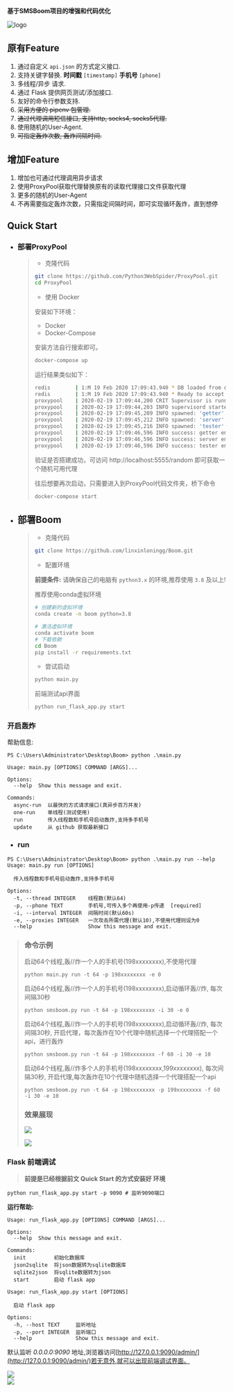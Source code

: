 **基于SMSBoom项目的增强和代码优化**

![logo](img/smsboom-logo.png)


## 原有Feature

1. 通过自定义 `api.json` 的方式定义接口.  
2. 支持关键字替换. **时间戳** `[timestamp]` **手机号** `[phone]`  
3. 多线程/异步 请求.  
4. 通过 Flask 提供网页测试/添加接口.  
5. 友好的命令行参数支持.  
6. ~~采用方便的 pipenv 包管理.~~  
7. ~~通过代理调用短信接口, 支持http, socks4, socks5代理.~~
8. 使用随机的User-Agent.
9. ~~可指定轰炸次数, 轰炸间隔时间.~~

## 增加Feature

1. 增加也可通过代理调用异步请求
2. 使用ProxyPool获取代理替换原有的读取代理接口文件获取代理
3. 更多的随机的User-Agent
4. 不再需要指定轰炸次数，只需指定间隔时间，即可实现循环轰炸，直到想停

## Quick Start

* ### 部署ProxyPool

  >* 克隆代码
  >
  >  ```bash
  >  git clone https://github.com/Python3WebSpider/ProxyPool.git
  >  cd ProxyPool
  >  ```
  >
  >* 使用 Docker
  >
  >  安装如下环境：
  >
  >  - Docker
  >  - Docker-Compose
  >
  >  安装方法自行搜索即可。
  >
  >  ```bash
  >  docker-compose up
  >  ```
  >
  >  运行结果类似如下：
  >
  >  ```bash
  >  redis        | 1:M 19 Feb 2020 17:09:43.940 * DB loaded from disk: 0.000 seconds
  >  redis        | 1:M 19 Feb 2020 17:09:43.940 * Ready to accept connections
  >  proxypool    | 2020-02-19 17:09:44,200 CRIT Supervisor is running as root.  Privileges were not dropped because no user is specified in the config file.  If you intend to run as root, you can set user=root in the config file to avoid this message.
  >  proxypool    | 2020-02-19 17:09:44,203 INFO supervisord started with pid 1
  >  proxypool    | 2020-02-19 17:09:45,209 INFO spawned: 'getter' with pid 10
  >  proxypool    | 2020-02-19 17:09:45,212 INFO spawned: 'server' with pid 11
  >  proxypool    | 2020-02-19 17:09:45,216 INFO spawned: 'tester' with pid 12
  >  proxypool    | 2020-02-19 17:09:46,596 INFO success: getter entered RUNNING state, process has stayed up for > than 1 seconds (startsecs)
  >  proxypool    | 2020-02-19 17:09:46,596 INFO success: server entered RUNNING state, process has stayed up for > than 1 seconds (startsecs)
  >  proxypool    | 2020-02-19 17:09:46,596 INFO success: tester entered RUNNING state, process has stayed up for > than 1 seconds (startsecs)
  >  ```
  >
  >  验证是否搭建成功，可访问 http://localhost:5555/random 即可获取一个随机可用代理
  >
  >  往后想要再次启动，只需要进入到ProxyPool代码文件夹，桥下命令
  >
  >  ```bash
  >  docker-compose start
  >  ```

* ## 部署Boom

  >* 克隆代码
  >
  >  ```bash
  >  git clone https://github.com/linxinloningg/Boom.git
  >  ```
  >
  >* 配置环境
  >
  >  **前提条件:** 请确保自己的电脑有 `python3.x` 的环境,推荐使用 `3.8` 及以上!  
  >
  >  推荐使用conda虚拟环境
  >
  >  ```bash
  >  # 创建新的虚拟环境
  >  conda create -n boom python=3.8
  >  ```
  >
  >  ```bash
  >  # 激活虚拟环境
  >  conda activate boom
  >  # 下载依赖
  >  cd Boom
  >  pip install -r requirements.txt
  >  ```
  >
  >* 尝试启动
  >
  >  ```bash
  >  python main.py
  >  ```
  >
  >  前端测试api界面
  >
  >  ```bash
  >  python run_flask_app.py start
  >  ```

### 开启轰炸  

帮助信息:

```shell
PS C:\Users\Administrator\Desktop\Boom> python .\main.py  

Usage: main.py [OPTIONS] COMMAND [ARGS]...

Options:
  --help  Show this message and exit.

Commands:
  async-run  以最快的方式请求接口(真异步百万并发)
  one-run    单线程(测试使用)
  run        传入线程数和手机号启动轰炸,支持多手机号
  update     从 github 获取最新接口
```

* ### run

```shell
PS C:\Users\Administrator\Desktop\Boom> python .\main.py run --help
Usage: main.py run [OPTIONS]

  传入线程数和手机号启动轰炸,支持多手机号

Options:
  -t, --thread INTEGER    线程数(默认64)
  -p, --phone TEXT        手机号,可传入多个再使用-p传递  [required]
  -i, --interval INTEGER  间隔时间(默认60s)
  -e, --proxies INTEGER   一次攻击所需代理(默认10),不使用代理则设为0
  --help                  Show this message and exit.
```

>### 命令示例
>
>启动64个线程,轰//炸一个人的手机号(198xxxxxxxx),不使用代理
>
>```shell
>python main.py run -t 64 -p 198xxxxxxxx -e 0
>```
>
>启动64个线程,轰//炸一个人的手机号(198xxxxxxxx),启动循环轰//炸,  每次间隔30秒
>
>```shell
>python smsboom.py run -t 64 -p 198xxxxxxxx -i 30 -e 0
>```
>
>启动64个线程,轰//炸一个人的手机号(198xxxxxxxx),启动循环轰//炸, 每次间隔30秒, 开启代理，每次轰炸在10个代理中随机选择一个代理搭配一个api，进行轰炸
>
>```shell
>python smsboom.py run -t 64 -p 198xxxxxxxx -f 60 -i 30 -e 10
>```
>
>启动64个线程,轰//炸多个人的手机号(198xxxxxxxx,199xxxxxxxx), 每次间隔30秒, 开启代理,每次轰炸在10个代理中随机选择一个代理搭配一个api
>
>```shell
>python smsboom.py run -t 64 -p 198xxxxxxxx -p 199xxxxxxxx -f 60 -i 30 -e 10
>```
>
>### 效果展现
>
>![](README.assets/test.gif)
>
>![](README.assets/Screenshot_20220919_173722_com.android.mms.jpg)

### Flask 前端调试

> **前提是已经根据前文 Quick Start 的方式安装好 环境**

```shell
python run_flask_app.py start -p 9090 # 监听9090端口
```

**运行帮助:**
```shell
Usage: run_flask_app.py [OPTIONS] COMMAND [ARGS]...

Options:
  --help  Show this message and exit.

Commands:
  init         初始化数据库
  json2sqlite  将json数据转为sqlite数据库
  sqlite2json  将sqlite数据转为json
  start        启动 flask app
```

```shell
Usage: run_flask_app.py start [OPTIONS]

  启动 flask app

Options:
  -h, --host TEXT     监听地址
  -p, --port INTEGER  监听端口
  --help              Show this message and exit.
```

默认监听 *0.0.0.0:9090* 地址,浏览器访问[http://127.0.0.1:9090/admin/](http://127.0.0.1:9090/admin/)若无意外,就可以出现前端调试界面。

![](img/webui-test.png)  
![](img/webui-test-2.png)  
